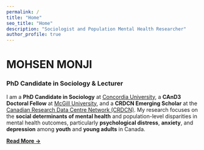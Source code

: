 ```yaml
---
permalink: /
title: "Home"
seo_title: "Home"
description: "Sociologist and Population Mental Health Researcher"
author_profile: true
---
```


# MOHSEN MONJI  
### PhD Candidate in Sociology & Lecturer 

I am a **PhD Candidate in Sociology** at [Concordia University](https://www.concordia.ca/artsci/sociology-anthropology.html), a **CAnD3 Doctoral Fellow** at [McGill University](https://www.mcgill.ca/cand3/our-people/fellows-2024-25), and a **CRDCN Emerging Scholar** at the [Canadian Research Data Centre Network (CRDCN)](https://crdcn.ca). My research focuses on the **social determinants of mental health** and population-level disparities in mental health outcomes, particularly **psychological distress**, **anxiety**, and **depression** among **youth** and **young adults** in Canada.  

__[Read More →](/about-me/)__
